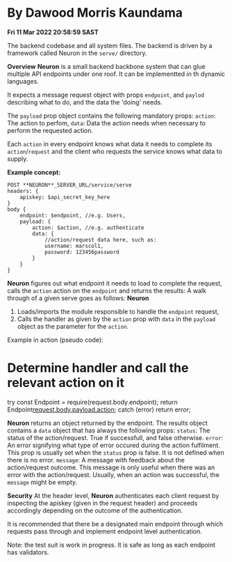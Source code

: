 # By Dawood Morris Kaundama
__Fri 11 Mar 2022 20:58:59 SAST__

The backend codebase and all system files. The backend is driven by a framework called Neuron in the `serve/` directory.

**Overview**
**Neuron** is a small backend backbone system that can glue multiple API endpoints under one roof. It can be implementted in th dynamic languages.

It expects a message request object with props `endpoint`, and `paylod` describing what to do, and the data the 'doing' needs.

The `payload` prop object contains the following mandatory props:
`action`: The action to perfom,
`data`: Data the action needs when necessary to perform the requested action.

Each `action` in every endpoint knows what data it needs to complete its `action`/`request` and the client who requests the service knows what data to supply.

__Example concept:__

```
POST **NEURON**_SERVER_URL/service/serve
headers: {
    apiskey: $api_secret_key_here
}
body {
    endpoint: $endpoint, //e.g. Users,
    payload: {
        action: $action, //e.g. authenticate
        data: {
            //action/request data here, such as:
            username: marscol1,
            password: 123456password
        }
    }
}
```

**Neuron** figures out what endpoint it needs to load to complete the request, calls the `action` action on the `endpoint` and returns the results: A walk through of a given serve goes as follows:
**Neuron**
1. Loads/imports the module responsible to handle the `endpoint` request,
2. Calls the handler as given by the `action` prop with `data` in the `payload` object as the parameter for the `action`.

Example in action (pseudo code):
# Determine handler and call the relevant action on it

try
    const Endpoint = require(request.body.endpoint);
    return Endpoint[request.body.payload.action](request.body.payload.data);
catch (error)
    return error;

**Neuron** returns an object returned by the endpoint. The results object contains a `data` object that has always the following props:
`status`: The status of the action/request. True if successfull, and false otherwise.
`error`: An error signifying what type of error occured during the action fulfilment. This prop is usually set when the `status` prop is false. It is not defined when there is no error.
`message`: A message with feedback about the action/request outcome. This message is only useful when there was an error with the action/request. Usually, when an action was successful, the `message` might be empty.

**Security**
At the header level, **Neuron** authenticates each client request by inspecting the apiskey (given in the request header) and proceeds accordingly depending on the outcome of the authentication.

It is recommended that there be a designated main endpoint through which requests pass through and implement endpoint level authentication.

Note: the test suit is work in progress. It is safe as long as each endpoint has validators.